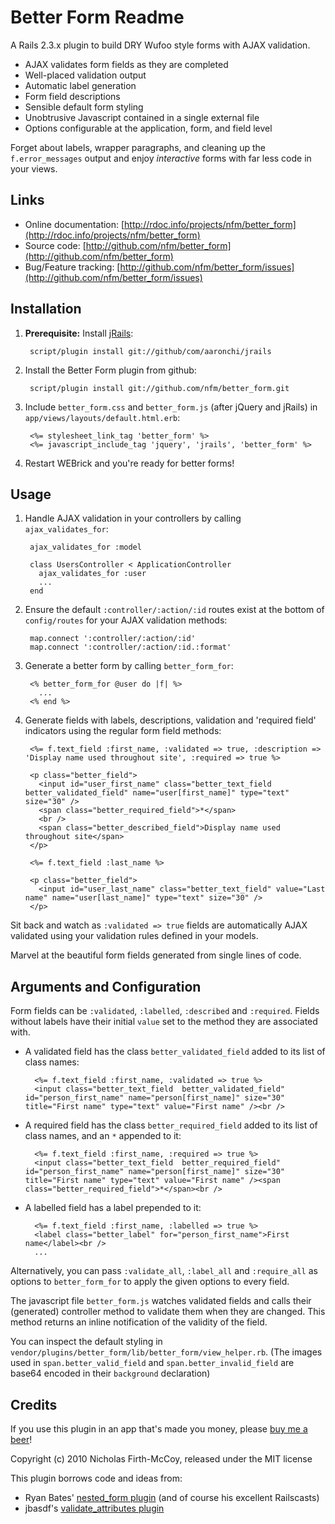 Better Form Readme
==================

A Rails 2.3.x plugin to build DRY Wufoo style forms with AJAX validation.

* AJAX validates form fields as they are completed
* Well-placed validation output
* Automatic label generation
* Form field descriptions
* Sensible default form styling
* Unobtrusive Javascript contained in a single external file
* Options configurable at the application, form, and field level

Forget about labels, wrapper paragraphs, and cleaning up the `f.error_messages` output and enjoy *interactive* forms with far less code in your views.


Links
-----

* Online documentation: [http://rdoc.info/projects/nfm/better_form](http://rdoc.info/projects/nfm/better_form)
* Source code: [http://github.com/nfm/better_form](http://github.com/nfm/better_form)
* Bug/Feature tracking: [http://github.com/nfm/better_form/issues](http://github.com/nfm/better_form/issues)


Installation
------------

1. **Prerequisite:** Install [jRails](http://github.com/aaronchi/jrails):

		script/plugin install git://github/com/aaronchi/jrails

2. Install the Better Form plugin from github:

		script/plugin install git://github.com/nfm/better_form.git

3. Include `better_form.css` and `better_form.js` (after jQuery and jRails) in `app/views/layouts/default.html.erb`:

		<%= stylesheet_link_tag 'better_form' %>
		<%= javascript_include_tag 'jquery', 'jrails', 'better_form' %>

4. Restart WEBrick and you're ready for better forms!


Usage
-----

1. Handle AJAX validation in your controllers by calling `ajax_validates_for`:

		ajax_validates_for :model

		class UsersController < ApplicationController
		  ajax_validates_for :user
		  ...
		end

2. Ensure the default `:controller/:action/:id` routes exist at the bottom of `config/routes` for your AJAX validation methods:

		map.connect ':controller/:action/:id'
		map.connect ':controller/:action/:id.:format'

3. Generate a better form by calling `better_form_for`:

		<% better_form_for @user do |f| %>
		  ...
		<% end %>

4. Generate fields with labels, descriptions, validation and 'required field' indicators using the regular form field methods:

		<%= f.text_field :first_name, :validated => true, :description => 'Display name used throughout site', :required => true %>

		<p class="better_field">
		  <input id="user_first_name" class="better_text_field better_validated_field" name="user[first_name]" type="text" size="30" />
		  <span class="better_required_field">*</span>
		  <br />
		  <span class="better_described_field">Display name used throughout site</span>
		</p>

		<%= f.text_field :last_name %>

		<p class="better_field">
		  <input id="user_last_name" class="better_text_field" value="Last name" name="user[last_name]" type="text" size="30" />
		</p>

Sit back and watch as `:validated => true` fields are automatically AJAX validated using your validation rules defined in your models.

Marvel at the beautiful form fields generated from single lines of code.

Arguments and Configuration
---------------------------

Form fields can be `:validated`, `:labelled`, `:described` and `:required`. Fields without labels have their initial `value` set to the method they are associated with.

* A validated field has the class `better_validated_field` added to its list of class names:

		<%= f.text_field :first_name, :validated => true %>
		<input class="better_text_field  better_validated_field" id="person_first_name" name="person[first_name]" size="30" title="First name" type="text" value="First name" /><br />

* A required field has the class `better_required_field` added to its list of class names, and an `*` appended to it:

		<%= f.text_field :first_name, :required => true %>
		<input class="better_text_field  better_required_field" id="person_first_name" name="person[first_name]" size="30" title="First name" type="text" value="First name" /><span class="better_required_field">*</span><br />

* A labelled field has a label prepended to it:

		<%= f.text_field :first_name, :labelled => true %>
		<label class="better_label" for="person_first_name">First name</label><br />
		...

Alternatively, you can pass `:validate_all`, `:label_all` and `:require_all` as options to `better_form_for` to apply the given options to every field.

The javascript file `better_form.js` watches validated fields and calls their (generated) controller method to validate them when they are changed. This method returns an inline notification of the validity of the field.

You can inspect the default styling in `vendor/plugins/better_form/lib/better_form/view_helper.rb`.
(The images used in `span.better_valid_field` and `span.better_invalid_field` are base64 encoded in their `background` declaration)

Credits
------

If you use this plugin in an app that's made you money, please [buy me a beer](http://pledgie.com/campaigns/9414)!

Copyright (c) 2010 Nicholas Firth-McCoy, released under the MIT license

This plugin borrows code and ideas from:

* Ryan Bates' [nested_form plugin](http://github.com/ryanb/nested_form) (and of course his excellent Railscasts)
* jbasdf's [validate_attributes plugin](http://github.com/jbasdf/validate_attributes)
